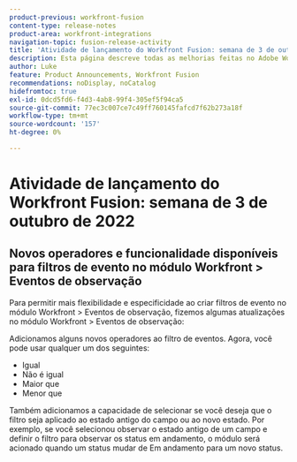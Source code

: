 ```yaml
---
product-previous: workfront-fusion
content-type: release-notes
product-area: workfront-integrations
navigation-topic: fusion-release-activity
title: 'Atividade de lançamento do Workfront Fusion: semana de 3 de outubro de 2022'
description: Esta página descreve todas as melhorias feitas no Adobe Workfront Fusion na semana de 3 de outubro de 2022.
author: Luke
feature: Product Announcements, Workfront Fusion
recommendations: noDisplay, noCatalog
hidefromtoc: true
exl-id: 0dcd5fd6-f4d3-4ab8-99f4-305ef5f94ca5
source-git-commit: 77ec3c007ce7c49ff760145fafcd7f62b273a18f
workflow-type: tm+mt
source-wordcount: '157'
ht-degree: 0%

---
```


# Atividade de lançamento do Workfront Fusion: semana de 3 de outubro de 2022

## Novos operadores e funcionalidade disponíveis para filtros de evento no módulo Workfront > Eventos de observação

Para permitir mais flexibilidade e especificidade ao criar filtros de evento no módulo Workfront > Eventos de observação, fizemos algumas atualizações no módulo Workfront > Eventos de observação:

Adicionamos alguns novos operadores ao filtro de eventos. Agora, você pode usar qualquer um dos seguintes:

* Igual
* Não é igual
* Maior que
* Menor que

Também adicionamos a capacidade de selecionar se você deseja que o filtro seja aplicado ao estado antigo do campo ou ao novo estado. Por exemplo, se você selecionou observar o estado antigo de um campo e definir o filtro para observar os status em andamento, o módulo será acionado quando um status mudar de Em andamento para um novo status.
